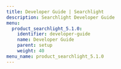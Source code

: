 ```yaml
---
title: Developer Guide | Searchlight
description: Searchlight Developer Guide
menu:
  product_searchlight_5.1.0:
    identifier: developer-guide
    name: Developer Guide
    parent: setup
    weight: 40
menu_name: product_searchlight_5.1.0
---
```

